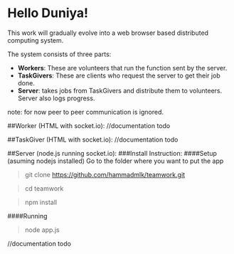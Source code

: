 # Hello Duniya!

This work will gradually evolve into a web browser based distributed computing system.

The system consists of three parts:
- **Workers**: These are volunteers that run the function sent by the server.
- **TaskGivers**: These are clients who request the server to get their job done. 
- **Server**: takes jobs from TaskGivers and distribute them to volunteers. Server also logs progress. 

note: for now peer to peer communication is ignored.    

##Worker (HTML with socket.io):
//documentation todo

##TaskGiver (HTML with socket.io):
//documentation todo

##Server (node.js running socket.io):
###Install Instruction:
####Setup (asuming nodejs installed)
Go to the folder where you want to put the app
> git clone https://github.com/hammadmlk/teamwork.git

> cd teamwork

> npm install

####Running
> node app.js

//documentation todo
